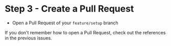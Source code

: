 # Step 3 - Create a Pull Request

- Open a Pull Request of your `feature/setup` branch

If you don't remember how to open a Pull Request, check out the references in the previous issues.
